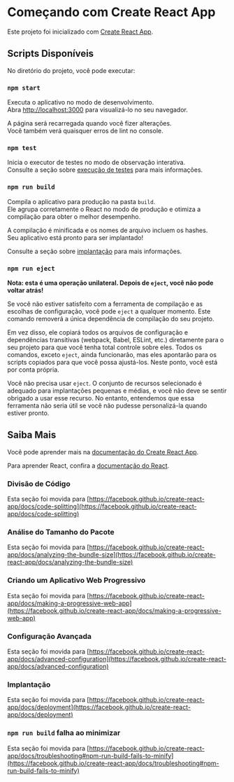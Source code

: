 # Começando com Create React App

Este projeto foi inicializado com [Create React App](https://github.com/facebook/create-react-app).

## Scripts Disponíveis

No diretório do projeto, você pode executar:

### `npm start`

Executa o aplicativo no modo de desenvolvimento.\
Abra [http://localhost:3000](http://localhost:3000) para visualizá-lo no seu navegador.

A página será recarregada quando você fizer alterações.\
Você também verá quaisquer erros de lint no console.

### `npm test`

Inicia o executor de testes no modo de observação interativa.\
Consulte a seção sobre [execução de testes](https://facebook.github.io/create-react-app/docs/running-tests) para mais informações.

### `npm run build`

Compila o aplicativo para produção na pasta `build`.\
Ele agrupa corretamente o React no modo de produção e otimiza a compilação para obter o melhor desempenho.

A compilação é minificada e os nomes de arquivo incluem os hashes.\
Seu aplicativo está pronto para ser implantado!

Consulte a seção sobre [implantação](https://facebook.github.io/create-react-app/docs/deployment) para mais informações.

### `npm run eject`

**Nota: esta é uma operação unilateral. Depois de `eject`, você não pode voltar atrás!**

Se você não estiver satisfeito com a ferramenta de compilação e as escolhas de configuração, você pode `eject` a qualquer momento. Este comando removerá a única dependência de compilação do seu projeto.

Em vez disso, ele copiará todos os arquivos de configuração e dependências transitivas (webpack, Babel, ESLint, etc.) diretamente para o seu projeto para que você tenha total controle sobre eles. Todos os comandos, exceto `eject`, ainda funcionarão, mas eles apontarão para os scripts copiados para que você possa ajustá-los. Neste ponto, você está por conta própria.

Você não precisa usar `eject`. O conjunto de recursos selecionado é adequado para implantações pequenas e médias, e você não deve se sentir obrigado a usar esse recurso. No entanto, entendemos que essa ferramenta não seria útil se você não pudesse personalizá-la quando estiver pronto.

## Saiba Mais

Você pode aprender mais na [documentação do Create React App](https://facebook.github.io/create-react-app/docs/getting-started).

Para aprender React, confira a [documentação do React](https://reactjs.org/).

### Divisão de Código

Esta seção foi movida para [https://facebook.github.io/create-react-app/docs/code-splitting](https://facebook.github.io/create-react-app/docs/code-splitting)

### Análise do Tamanho do Pacote

Esta seção foi movida para [https://facebook.github.io/create-react-app/docs/analyzing-the-bundle-size](https://facebook.github.io/create-react-app/docs/analyzing-the-bundle-size)

### Criando um Aplicativo Web Progressivo

Esta seção foi movida para [https://facebook.github.io/create-react-app/docs/making-a-progressive-web-app](https://facebook.github.io/create-react-app/docs/making-a-progressive-web-app)

### Configuração Avançada

Esta seção foi movida para [https://facebook.github.io/create-react-app/docs/advanced-configuration](https://facebook.github.io/create-react-app/docs/advanced-configuration)

### Implantação

Esta seção foi movida para [https://facebook.github.io/create-react-app/docs/deployment](https://facebook.github.io/create-react-app/docs/deployment)

### `npm run build` falha ao minimizar

Esta seção foi movida para [https://facebook.github.io/create-react-app/docs/troubleshooting#npm-run-build-fails-to-minify](https://facebook.github.io/create-react-app/docs/troubleshooting#npm-run-build-fails-to-minify)
